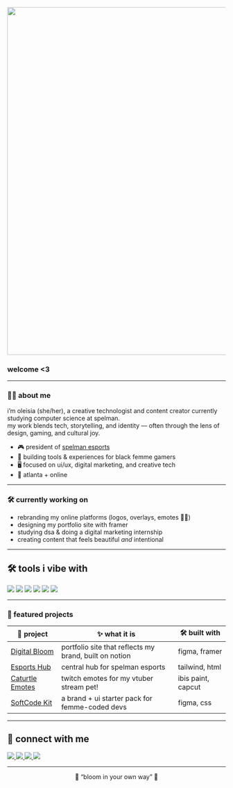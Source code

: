 
<img src="https://i.pinimg.com/originals/87/9a/0a/879a0a47ae8f306367dfd9c3712daf35.gif" width = 800/>

### welcome <3

---

### 🌸🌿 about me
i’m oleisia (she/her), a creative technologist and content creator currently studying computer science at spelman.  
my work blends tech, storytelling, and identity — often through the lens of design, gaming, and cultural joy.

- 🎮 president of [spelman esports](#)
- 🌸 building tools & experiences for black femme gamers
- 🖥 focused on ui/ux, digital marketing, and creative tech
- 📍 atlanta + online

---

### 🛠️ currently working on
- rebranding my online platforms (logos, overlays, emotes 💅🏾)
- designing my portfolio site with framer
- studying dsa & doing a digital marketing internship
- creating content that feels beautiful *and* intentional

---

## 🛠 tools i vibe with

<p>
  <img src="https://img.shields.io/badge/-Figma-FEF6FB?style=for-the-badge&logo=figma&logoColor=111111" />
  <img src="https://img.shields.io/badge/-HTML/CSS-F0F9F1?style=for-the-badge&logo=html5&logoColor=111111" />
  <img src="https://img.shields.io/badge/-JavaScript-FDF1EC?style=for-the-badge&logo=javascript&logoColor=111111" />
  <img src="https://img.shields.io/badge/-Python-FAF4EA?style=for-the-badge&logo=python&logoColor=111111" />
  <img src="https://img.shields.io/badge/-Notion-EDF5F3?style=for-the-badge&logo=notion&logoColor=111111" />
  <img src="https://img.shields.io/badge/-CapCut-EDE7F6?style=for-the-badge&logo=capcut&logoColor=111111" />
</p>

---

### 🌸 featured projects
| 🌼 project | ✨ what it is | 🛠 built with |
|-----------|----------------|----------------|
| [Digital Bloom](#) | portfolio site that reflects my brand, built on notion | figma, framer |
| [Esports Hub](#) | central hub for spelman esports | tailwind, html |
| [Caturtle Emotes](#) | twitch emotes for my vtuber stream pet! | ibis paint, capcut |
| [SoftCode Kit](#) | a brand + ui starter pack for femme-coded devs | figma, css |

---

## 💌 connect with me

<p align="left">
  <a href="https://linkedin.com/in/oleisiajohnson">
    <img src="https://img.shields.io/badge/-LinkedIn-ffc0cb?style=for-the-badge&logo=linkedin&logoColor=black" />
  </a>
  <a href="https://twitch.tv/oleisia">
    <img src="https://img.shields.io/badge/-Twitch-b6e3b4?style=for-the-badge&logo=twitch&logoColor=black" />
  </a>
  <a href="https://youtube.com/@yourchannel">
    <img src="https://img.shields.io/badge/-YouTube-fddde6?style=for-the-badge&logo=youtube&logoColor=black" />
  </a>
  <a href="https://yourportfolio.com">
    <img src="https://img.shields.io/badge/-Portfolio-e4f7e4?style=for-the-badge&logo=notion&logoColor=black" />
  </a>
</p>

---
<p align="center">
  🦋 “bloom in your own way” 💾
</p>
